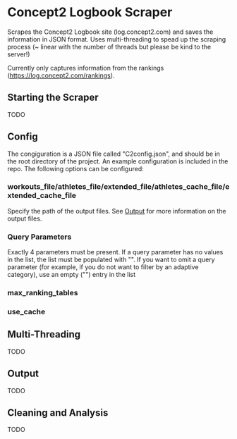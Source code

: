 # Concept2 Logbook Scraper

Scrapes the Concept2 Logbook site (log.concept2.com) and saves the information in JSON format. Uses multi-threading to spead up the scraping process (~ linear with the number of threads but please be kind to the server!)

Currently only captures information from the rankings (https://log.concept2.com/rankings).

## Starting the Scraper
TODO

## Config
The congiguration is a JSON file called "C2config.json", and should be in the root directory of the project. An example configuration is included in the repo. The following options can be configured:

### workouts_file/athletes_file/extended_file/athletes_cache_file/extended_cache_file
Specify the path of the output files. See [Output](#output) for more information on the output files.

### Query Parameters
Exactly 4 parameters must be present. If a query parameter has no values in the list, the list must be populated with "".
If you want to omit a query parameter (for example, if you do not want to filter by an adaptive category), use an empty ("") entry in the list

### max_ranking_tables

### use_cache

## Multi-Threading
TODO

## Output
TODO

## Cleaning and Analysis
TODO
